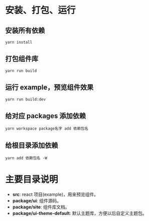 # 安装、打包、运行

## 安装所有依赖

```
yarn install
```

## 打包组件库

```
yarn run build
```

## 运行 example，预览组件效果

```
yarn run build:dev
```

## 给对应 packages 添加依赖

```
yarn workspace package名字 add 依赖包名
```

## 给根目录添加依赖

```
yarn add 依赖包名 -W
```

# 主要目录说明

- **src**: react 项目(example)，用来预览组件。
- **package/ui**: 组件源码。
- **package/site**: 组件库文档。
- **package/ui-theme-default**: 默认主题库，方便以后自定义主题包。

